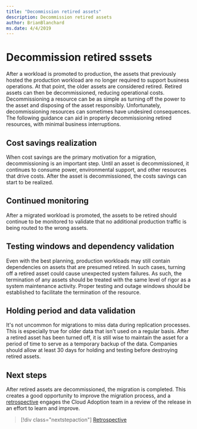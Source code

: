 ```yaml
---
title: "Decommission retired assets"
description: Decommission retired assets
author: BrianBlanchard
ms.date: 4/4/2019
---
```


# Decommission retired sssets

After a workload is promoted to production, the assets that previously hosted the production workload are no longer required to support business operations. At that point, the older assets are considered retired. Retired assets can then be decommissioned, reducing operational costs. Decommissioning a resource can be as simple as turning off the power to the asset and disposing of the asset responsibly. Unfortunately, decommissioning resources can sometimes have undesired consequences. The following guidance can aid in properly decommissioning retired resources, with minimal business interruptions.

## Cost savings realization

When cost savings are the primary motivation for a migration, decommissioning is an important step. Until an asset is decommissioned, it continues to consume power, environmental support, and other resources that drive costs. After the asset is decommissioned, the costs savings can start to be realized.

## Continued monitoring

After a migrated workload is promoted, the assets to be retired should continue to be monitored to validate that no additional production traffic is being routed to the wrong assets.

## Testing windows and dependency validation

Even with the best planning, production workloads may still contain dependencies on assets that are presumed retired. In such cases, turning off a retired asset could cause unexpected system failures. As such, the termination of any assets should be treated with the same level of rigor as a system maintenance activity. Proper testing and outage windows should be established to facilitate the termination of the resource.

## Holding period and data validation

It's not uncommon for migrations to miss data during replication processes. This is especially true for older data that isn't used on a regular basis. After a retired asset has been turned off, it is still wise to maintain the asset for a period of time to serve as a temporary backup of the data. Companies should allow at least 30 days for holding and testing before destroying retired assets.

## Next steps

After retired assets are decommissioned, the migration is completed. This creates a good opportunity to improve the migration process, and a [retrospective](./retrospective.md) engages the Cloud Adoption team in a review of the release in an effort to learn and improve.

> [!div class="nextstepaction"]
> [Retrospective](./retrospective.md)
